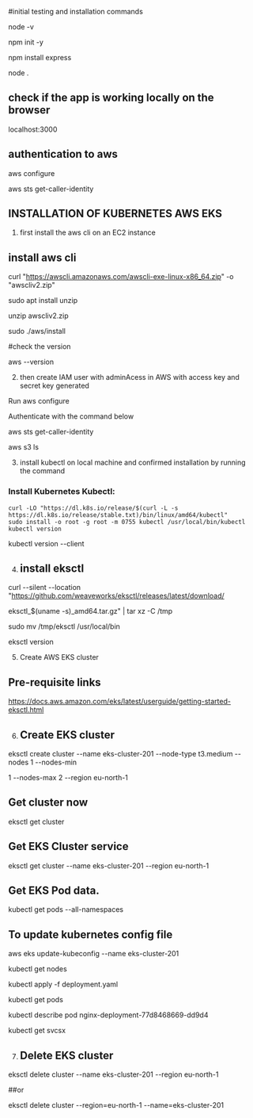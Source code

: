 #initial testing and installation commands

node -v

npm init -y

npm install express

node .

## check if the app is working locally on the browser

localhost:3000

## authentication to aws

aws configure

aws sts get-caller-identity



## INSTALLATION OF KUBERNETES AWS EKS 

1. first install the aws cli on an EC2 instance

## install aws cli

curl "https://awscli.amazonaws.com/awscli-exe-linux-x86_64.zip" -o "awscliv2.zip" 

sudo apt install unzip 

unzip awscliv2.zip 

sudo ./aws/install

#check the version

aws --version

2. then create IAM user with adminAcess in AWS with  access key and secret key generated

Run aws configure

Authenticate with the command below

aws sts get-caller-identity

aws s3 ls

3. install kubectl on local machine and confirmed installation by running the command

### Install Kubernetes Kubectl:

    curl -LO "https://dl.k8s.io/release/$(curl -L -s https://dl.k8s.io/release/stable.txt)/bin/linux/amd64/kubectl"
    sudo install -o root -g root -m 0755 kubectl /usr/local/bin/kubectl
    kubectl version 
kubectl version --client

4. ## install eksctl

curl --silent --location "https://github.com/weaveworks/eksctl/releases/latest/download/

eksctl_$(uname -s)_amd64.tar.gz" | tar xz -C /tmp

sudo mv /tmp/eksctl /usr/local/bin

eksctl version

5. Create AWS EKS cluster

## Pre-requisite links

https://docs.aws.amazon.com/eks/latest/userguide/getting-started-eksctl.html

6. ## Create EKS cluster

eksctl create cluster --name eks-cluster-201 --node-type t3.medium --nodes 1 --nodes-min 

1 --nodes-max 2 --region eu-north-1

## Get cluster now

eksctl get cluster 

## Get EKS Cluster service

eksctl get cluster --name eks-cluster-201 --region eu-north-1

## Get EKS Pod data.

kubectl get pods --all-namespaces

## To update kubernetes config file

aws eks update-kubeconfig --name eks-cluster-201

kubectl get nodes

kubectl apply -f deployment.yaml

kubectl get pods

kubectl describe pod nginx-deployment-77d8468669-dd9d4

kubectl get svcsx

7. ## Delete EKS cluster

eksctl delete cluster --name eks-cluster-201 --region eu-north-1

##or 

eksctl delete cluster --region=eu-north-1 --name=eks-cluster-201


